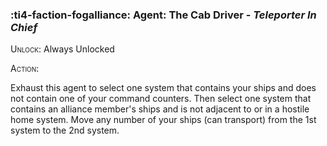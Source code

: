 ### :ti4-faction-fogalliance: **Agent**: The Cab Driver - _Teleporter In Chief_

<span style="font-variant:small-caps;">Unlock</span>: Always Unlocked

<span style="font-variant:small-caps;"><span style="font-variant:small-caps;">Action:</span></span>

Exhaust this agent to select one system that contains your ships and does not contain one of your command counters. Then select one system that contains an alliance member's ships and is not adjacent to or in a hostile home system. Move any number of your ships (can transport) from the 1st system to the 2nd system.
